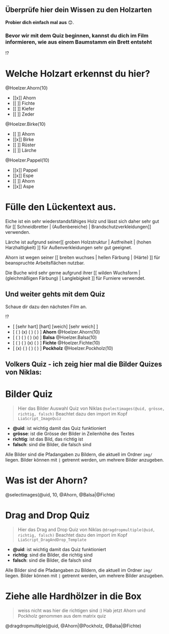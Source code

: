 <!--
author:   Jan Franke; Volker Göhler

email:    jan.franke@hwk-dresden.de
 
version:  0.0.10
 
language: de
 
narrator: Deutsch Female

edit: true
date: 2025-06-24
icon: https://raw.githubusercontent.com/Ifi-DiAgnostiK-Project/LiaScript-Courses/refs/heads/main/img/Logo_234px.png
logo: https://upload.wikimedia.org/wikipedia/commons/thumb/e/e9/Wood_of_a_Picea_abies_03.jpg/1920px-Wood_of_a_Picea_abies_03.jpg

attribute: Title Image By Kritzolina - Own work, CC BY-SA 4.0, https://commons.wikimedia.org/w/index.php?curid=128991156 


comment:  Der ursprüngliche Kurs von Jan

import: https://raw.githubusercontent.com/Ifi-DiAgnostiK-Project/LiaScript_DragAndDrop_Template/refs/heads/main/README.md
import: https://raw.githubusercontent.com/Ifi-DiAgnostiK-Project/Piktogramme/refs/heads/main/makros.md
import: https://raw.githubusercontent.com/Ifi-DiAgnostiK-Project/LiaScript_ImageQuiz/refs/heads/main/README.md
import: https://raw.githubusercontent.com/Ifi-DiAgnostiK-Project/Holzarten/refs/heads/main/makros.md

title: Holzarten - Alter Kurs

tags: Tischler

@style
.flex-container {
    display: flex;[](https://liascript.github.io/LiveEditor/liascript/index.html?#5)
    flex-wrap: wrap; /* Allows the items to wrap as needed */
    align-items: stretch;
    gap: 20px; /* Adds both horizontal and vertical spacing between items */
}

.flex-child { 
    flex: 1;
    margin-right: 20px; /* Adds space between the columns */
}

@media (max-width: 600px) {
    .flex-child {
        flex: 100%; /* Makes the child divs take up the full width on slim devices */
        margin-right: 0; /* Removes the right margin */
    }
}
@end

@Fichte: @Hoelzer1.Fichte.src
@Balsa:  @Hoelzer1.Balsa.src
@Ahorn: @Hoelzer1.Ahorn.src
@Pockholz: @Hoelzer1.Pockholz.src

-->
 
## Überprüfe hier dein Wissen zu den Holzarten

__Probier dich einfach mal aus__ 😊.

### Bevor wir mit dem Quiz beginnen, kannst du dich im Film informieren, wie aus einem Baumstamm ein Brett entsteht

!?[](https://youtu.be/veoFy8ty9Q8?si=p5xSav-HDr9Avk5n)

Welche Holzart erkennst du hier?
===

@Hoelzer.Ahorn(10)

- [[x]] Ahorn
- [[ ]] Fichte
- [[ ]] Kiefer
- [[ ]] Zeder

@Hoelzer.Birke(10)

- [[ ]] Ahorn
- [[x]] Birke
- [[ ]] Rüster
- [[ ]] Lärche

<section class="flex-container">
<div class="flex-child">

@Hoelzer.Pappel(10)

</div>
<div class="flex-child">

- [[x]] Pappel
- [[x]] Espe
- [[ ]] Ahorn
- [[x]] Aspe

</div>
</section>


__Fülle den Lückentext aus.__
===

<!-- data-randomize -->
Eiche ist ein sehr wiederstandsfähiges Holz und lässt sich daher sehr gut für [[ Schneidbretter | (Außenbereiche) | Brandschutzverkleidungen]] verwenden.

Lärche ist aufgrund seiner[[ groben Holzstruktur |   Astfreiheit   | (hohen Harzhaltigkeit) ]] für Außenverkleidungen sehr gut geeignet.

Ahorn ist wegen seiner [[ breiten wuchses |   hellen Färbung   | (Härte) ]] für beanspruchte Arbeitsflächen nutzbar.

Die Buche  wird sehr gerne aufgrund ihrer [[ wilden Wuchsform |   (gleichmäßigen Färbung)  | Langlebigkeit ]] für Furniere verwendet.

## Und weiter gehts mit dem Quiz

Schaue dir dazu den nächsten Film an.


!?[](https://youtu.be/QP7nOjA9si8?si=LXjAJXKKXkOx9Sim)

- [ [sehr hart] [hart] [weich] [sehr weich]  ]
- [  ( )  (x)  ( )   ( ) ] __Ahorn__ @Hoelzer.Ahorn(10)
- [  ( )  ( )  ( )  (x) ] __Balsa__ @Hoelzer.Balsa(10)
- [  ( )  ( )  (x)  ( ) ] __Fichte__ @Hoelzer.Fichte(10)
- [  (x)  ( )  ( )  ( ) ] __Pockholz__ @Hoelzer.Pockholz(10)


## Volkers Quiz - ich zeig hier mal die Bilder Quizes von Niklas:

Bilder Quiz
=======

> Hier das Bilder Auswahl Quiz von Niklas
> `@selectimages(@uid, grösse, richtig, falsch)`
> Beachtet dazu den import im Kopf `LiaScript_ImageQuiz`

- **@uid**: ist wichtig damit das Quiz funktioniert
- **grösse**: ist die Grösse der Bilder in Zeilenhöhe des Textes
- **richtig**: ist das Bild, das richtig ist
- **falsch**: sind die Bilder, die falsch sind

Alle Bilder sind die Pfadangaben zu Bildern, die aktuell im Ordner `img/` liegen. Bilder können mit `|` getrennt werden, um mehrere Bilder anzugeben.

Was ist der Ahorn?
=====

@selectimages(@uid, 10, @Ahorn, @Balsa|@Fichte)

Drag and Drop Quiz
=======

> Hier das Drag and Drop Quiz von Niklas
> `@dragdropmultiple(@uid, richtig, falsch)`
> Beachtet dazu den import im Kopf `LiaScript_DragAndDrop_Template`

- **@uid**: ist wichtig damit das Quiz funktioniert
- **richtig**: sind die Bilder, die richtig sind
- **falsch**: sind die Bilder, die falsch sind

Alle Bilder sind die Pfadangaben zu Bildern, die aktuell im Ordner `img/` liegen. Bilder können mit `|` getrennt werden, um mehrere Bilder anzugeben.

Ziehe alle Hardhölzer in die Box
===

> weiss nicht was hier die richtigen sind :) Hab jetzt Ahorn und Pockholz genommen aus dem matrix quiz

@dragdropmultiple(@uid, @Ahorn|@Pockholz, @Balsa|@Fichte)


